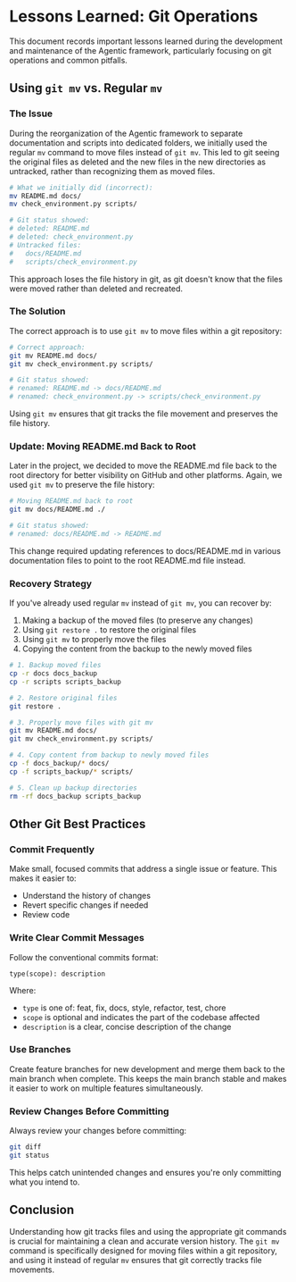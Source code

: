# Lessons Learned: Git Operations

This document records important lessons learned during the development and maintenance of the Agentic framework, particularly focusing on git operations and common pitfalls.

## Using `git mv` vs. Regular `mv`

### The Issue

During the reorganization of the Agentic framework to separate documentation and scripts into dedicated folders, we initially used the regular `mv` command to move files instead of `git mv`. This led to git seeing the original files as deleted and the new files in the new directories as untracked, rather than recognizing them as moved files.

```bash
# What we initially did (incorrect):
mv README.md docs/
mv check_environment.py scripts/

# Git status showed:
# deleted: README.md
# deleted: check_environment.py
# Untracked files:
#   docs/README.md
#   scripts/check_environment.py
```

This approach loses the file history in git, as git doesn't know that the files were moved rather than deleted and recreated.

### The Solution

The correct approach is to use `git mv` to move files within a git repository:

```bash
# Correct approach:
git mv README.md docs/
git mv check_environment.py scripts/

# Git status showed:
# renamed: README.md -> docs/README.md
# renamed: check_environment.py -> scripts/check_environment.py
```

Using `git mv` ensures that git tracks the file movement and preserves the file history.

### Update: Moving README.md Back to Root

Later in the project, we decided to move the README.md file back to the root directory for better visibility on GitHub and other platforms. Again, we used `git mv` to preserve the file history:

```bash
# Moving README.md back to root
git mv docs/README.md ./

# Git status showed:
# renamed: docs/README.md -> README.md
```

This change required updating references to docs/README.md in various documentation files to point to the root README.md file instead.

### Recovery Strategy

If you've already used regular `mv` instead of `git mv`, you can recover by:

1. Making a backup of the moved files (to preserve any changes)
2. Using `git restore .` to restore the original files
3. Using `git mv` to properly move the files
4. Copying the content from the backup to the newly moved files

```bash
# 1. Backup moved files
cp -r docs docs_backup
cp -r scripts scripts_backup

# 2. Restore original files
git restore .

# 3. Properly move files with git mv
git mv README.md docs/
git mv check_environment.py scripts/

# 4. Copy content from backup to newly moved files
cp -f docs_backup/* docs/
cp -f scripts_backup/* scripts/

# 5. Clean up backup directories
rm -rf docs_backup scripts_backup
```

## Other Git Best Practices

### Commit Frequently

Make small, focused commits that address a single issue or feature. This makes it easier to:
- Understand the history of changes
- Revert specific changes if needed
- Review code

### Write Clear Commit Messages

Follow the conventional commits format:
```
type(scope): description
```

Where:
- `type` is one of: feat, fix, docs, style, refactor, test, chore
- `scope` is optional and indicates the part of the codebase affected
- `description` is a clear, concise description of the change

### Use Branches

Create feature branches for new development and merge them back to the main branch when complete. This keeps the main branch stable and makes it easier to work on multiple features simultaneously.

### Review Changes Before Committing

Always review your changes before committing:
```bash
git diff
git status
```

This helps catch unintended changes and ensures you're only committing what you intend to.

## Conclusion

Understanding how git tracks files and using the appropriate git commands is crucial for maintaining a clean and accurate version history. The `git mv` command is specifically designed for moving files within a git repository, and using it instead of regular `mv` ensures that git correctly tracks file movements.
